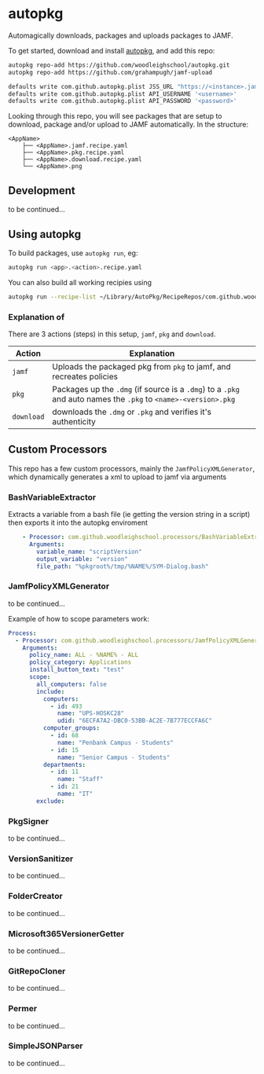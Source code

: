 # autopkg

Automagically downloads, packages and uploads packages to JAMF.

To get started, download and install [autopkg](https://github.com/autopkg/autopkg/releases), and add this repo:

```bash
autopkg repo-add https://github.com/woodleighschool/autopkg.git
autopkg repo-add https://github.com/grahampugh/jamf-upload
```

```bash
defaults write com.github.autopkg.plist JSS_URL "https://<instance>.jamfcloud.com"
defaults write com.github.autopkg.plist API_USERNAME '<username>'
defaults write com.github.autopkg.plist API_PASSWORD '<password>'
```

Looking through this repo, you will see packages that are setup to download, package and/or upload to JAMF automatically. In the structure:

```
<AppName>
	├── <AppName>.jamf.recipe.yaml
	├── <AppName>.pkg.recipe.yaml
	├── <AppName>.download.recipe.yaml
	└── <AppName>.png
```

## Development

to be continued...

## Using autopkg

To build packages, use `autopkg run`, eg:

```bash
autopkg run <app>.<action>.recipe.yaml
```

You can also build all working recipies using

```bash
autopkg run --recipe-list ~/Library/AutoPkg/RecipeRepos/com.github.woodleighschool.autopkg/recipe-list.plist
```

### Explanation of <action>

There are 3 actions (steps) in this setup, `jamf`, `pkg` and `download`.

| Action     | Explanation                                                                                                    |
| ---------- | -------------------------------------------------------------------------------------------------------------- |
| `jamf`     | Uploads the packaged pkg from `pkg` to jamf, and recreates policies                                            |
| `pkg`      | Packages up the `.dmg` (if source is a `.dmg`) to a `.pkg` and auto names the `.pkg` to `<name>-<version>.pkg` |
| `download` | downloads the `.dmg` or `.pkg` and verifies it's authenticity                                                  |

## Custom Processors

This repo has a few custom processors, mainly the `JamfPolicyXMLGenerator`, which dynamically generates a xml to upload to jamf via arguments

### BashVariableExtractor

Extracts a variable from a bash file (ie getting the version string in a script) then exports it into the autopkg enviroment

```yaml
    - Processor: com.github.woodleighschool.processors/BashVariableExtractor
      Arguments:
        variable_name: "scriptVersion"
        output_variable: "version"
        file_path: "%pkgroot%/tmp/%NAME%/SYM-Dialog.bash"
```

### JamfPolicyXMLGenerator

to be continued...

Example of how to scope parameters work:

```yaml
Process:
  - Processor: com.github.woodleighschool.processors/JamfPolicyXMLGenerator
    Arguments:
      policy_name: ALL - %NAME% - ALL
      policy_category: Applications
      install_button_text: "test"
      scope:
        all_computers: false
        include:
          computers:
            - id: 493
              name: "UPS-HOSKC28"
              udid: "6ECFA7A2-DBC0-53BB-AC2E-7B777ECCFA6C"
          computer_groups:
            - id: 68
              name: "Penbank Campus - Students"
            - id: 15
              name: "Senior Campus - Students"
          departments:
            - id: 11
              name: "Staff"
            - id: 21
              name: "IT"
        exclude:
```

### PkgSigner

to be continued...

### VersionSanitizer

to be continued...

### FolderCreator

to be continued...

### Microsoft365VersionerGetter

to be continued...

### GitRepoCloner

to be continued...

### Permer

to be continued...

### SimpleJSONParser

to be continued...